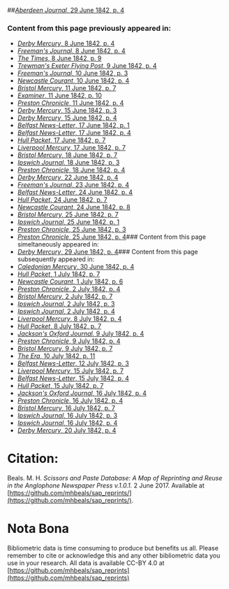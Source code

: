 ##[*Aberdeen Journal*, 29 June 1842, p. 4](https://mhbeals.github.io/sap_html/Aberdeen-Journal/Aberdeen-Journal-29-June-1842-p-4)

### Content from this page previously appeared in:
+ [*Derby Mercury*, 8 June 1842, p. 4](https://mhbeals.github.io/sap_html/Derby-Mercury/Derby-Mercury-8-June-1842-p-4)
+ [*Freeman's Journal*, 8 June 1842, p. 4](https://mhbeals.github.io/sap_html/Freeman's-Journal/Freeman's-Journal-8-June-1842-p-4)
+ [*The Times*, 8 June 1842, p. 9](https://mhbeals.github.io/sap_html/The-Times/The-Times-8-June-1842-p-9)
+ [*Trewman's Exeter Flying Post*, 9 June 1842, p. 4](https://mhbeals.github.io/sap_html/Trewman's-Exeter-Flying-Post/Trewman's-Exeter-Flying-Post-9-June-1842-p-4)
+ [*Freeman's Journal*, 10 June 1842, p. 3](https://mhbeals.github.io/sap_html/Freeman's-Journal/Freeman's-Journal-10-June-1842-p-3)
+ [*Newcastle Courant*, 10 June 1842, p. 4](https://mhbeals.github.io/sap_html/Newcastle-Courant/Newcastle-Courant-10-June-1842-p-4)
+ [*Bristol Mercury*, 11 June 1842, p. 7](https://mhbeals.github.io/sap_html/Bristol-Mercury/Bristol-Mercury-11-June-1842-p-7)
+ [*Examiner*, 11 June 1842, p. 10](https://mhbeals.github.io/sap_html/Examiner/Examiner-11-June-1842-p-10)
+ [*Preston Chronicle*, 11 June 1842, p. 4](https://mhbeals.github.io/sap_html/Preston-Chronicle/Preston-Chronicle-11-June-1842-p-4)
+ [*Derby Mercury*, 15 June 1842, p. 3](https://mhbeals.github.io/sap_html/Derby-Mercury/Derby-Mercury-15-June-1842-p-3)
+ [*Derby Mercury*, 15 June 1842, p. 4](https://mhbeals.github.io/sap_html/Derby-Mercury/Derby-Mercury-15-June-1842-p-4)
+ [*Belfast News-Letter*, 17 June 1842, p. 1](https://mhbeals.github.io/sap_html/Belfast-News-Letter/Belfast-News-Letter-17-June-1842-p-1)
+ [*Belfast News-Letter*, 17 June 1842, p. 4](https://mhbeals.github.io/sap_html/Belfast-News-Letter/Belfast-News-Letter-17-June-1842-p-4)
+ [*Hull Packet*, 17 June 1842, p. 7](https://mhbeals.github.io/sap_html/Hull-Packet/Hull-Packet-17-June-1842-p-7)
+ [*Liverpool Mercury*, 17 June 1842, p. 7](https://mhbeals.github.io/sap_html/Liverpool-Mercury/Liverpool-Mercury-17-June-1842-p-7)
+ [*Bristol Mercury*, 18 June 1842, p. 7](https://mhbeals.github.io/sap_html/Bristol-Mercury/Bristol-Mercury-18-June-1842-p-7)
+ [*Ipswich Journal*, 18 June 1842, p. 3](https://mhbeals.github.io/sap_html/Ipswich-Journal/Ipswich-Journal-18-June-1842-p-3)
+ [*Preston Chronicle*, 18 June 1842, p. 4](https://mhbeals.github.io/sap_html/Preston-Chronicle/Preston-Chronicle-18-June-1842-p-4)
+ [*Derby Mercury*, 22 June 1842, p. 4](https://mhbeals.github.io/sap_html/Derby-Mercury/Derby-Mercury-22-June-1842-p-4)
+ [*Freeman's Journal*, 23 June 1842, p. 4](https://mhbeals.github.io/sap_html/Freeman's-Journal/Freeman's-Journal-23-June-1842-p-4)
+ [*Belfast News-Letter*, 24 June 1842, p. 4](https://mhbeals.github.io/sap_html/Belfast-News-Letter/Belfast-News-Letter-24-June-1842-p-4)
+ [*Hull Packet*, 24 June 1842, p. 7](https://mhbeals.github.io/sap_html/Hull-Packet/Hull-Packet-24-June-1842-p-7)
+ [*Newcastle Courant*, 24 June 1842, p. 8](https://mhbeals.github.io/sap_html/Newcastle-Courant/Newcastle-Courant-24-June-1842-p-8)
+ [*Bristol Mercury*, 25 June 1842, p. 7](https://mhbeals.github.io/sap_html/Bristol-Mercury/Bristol-Mercury-25-June-1842-p-7)
+ [*Ipswich Journal*, 25 June 1842, p. 1](https://mhbeals.github.io/sap_html/Ipswich-Journal/Ipswich-Journal-25-June-1842-p-1)
+ [*Preston Chronicle*, 25 June 1842, p. 3](https://mhbeals.github.io/sap_html/Preston-Chronicle/Preston-Chronicle-25-June-1842-p-3)
+ [*Preston Chronicle*, 25 June 1842, p. 4](https://mhbeals.github.io/sap_html/Preston-Chronicle/Preston-Chronicle-25-June-1842-p-4)### Content from this page simeltaneously appeared in:
+ [*Derby Mercury*, 29 June 1842, p. 4](https://mhbeals.github.io/sap_html/Derby-Mercury/Derby-Mercury-29-June-1842-p-4)### Content from this page subsequently appeared in:
+ [*Caledonian Mercury*, 30 June 1842, p. 4](https://mhbeals.github.io/sap_html/Caledonian-Mercury/Caledonian-Mercury-30-June-1842-p-4)
+ [*Hull Packet*, 1 July 1842, p. 7](https://mhbeals.github.io/sap_html/Hull-Packet/Hull-Packet-1-July-1842-p-7)
+ [*Newcastle Courant*, 1 July 1842, p. 6](https://mhbeals.github.io/sap_html/Newcastle-Courant/Newcastle-Courant-1-July-1842-p-6)
+ [*Preston Chronicle*, 2 July 1842, p. 4](https://mhbeals.github.io/sap_html/Preston-Chronicle/Preston-Chronicle-2-July-1842-p-4)
+ [*Bristol Mercury*, 2 July 1842, p. 7](https://mhbeals.github.io/sap_html/Bristol-Mercury/Bristol-Mercury-2-July-1842-p-7)
+ [*Ipswich Journal*, 2 July 1842, p. 3](https://mhbeals.github.io/sap_html/Ipswich-Journal/Ipswich-Journal-2-July-1842-p-3)
+ [*Ipswich Journal*, 2 July 1842, p. 4](https://mhbeals.github.io/sap_html/Ipswich-Journal/Ipswich-Journal-2-July-1842-p-4)
+ [*Liverpool Mercury*, 8 July 1842, p. 4](https://mhbeals.github.io/sap_html/Liverpool-Mercury/Liverpool-Mercury-8-July-1842-p-4)
+ [*Hull Packet*, 8 July 1842, p. 7](https://mhbeals.github.io/sap_html/Hull-Packet/Hull-Packet-8-July-1842-p-7)
+ [*Jackson's Oxford Journal*, 9 July 1842, p. 4](https://mhbeals.github.io/sap_html/Jackson's-Oxford-Journal/Jackson's-Oxford-Journal-9-July-1842-p-4)
+ [*Preston Chronicle*, 9 July 1842, p. 4](https://mhbeals.github.io/sap_html/Preston-Chronicle/Preston-Chronicle-9-July-1842-p-4)
+ [*Bristol Mercury*, 9 July 1842, p. 7](https://mhbeals.github.io/sap_html/Bristol-Mercury/Bristol-Mercury-9-July-1842-p-7)
+ [*The Era*, 10 July 1842, p. 11](https://mhbeals.github.io/sap_html/The-Era/The-Era-10-July-1842-p-11)
+ [*Belfast News-Letter*, 12 July 1842, p. 3](https://mhbeals.github.io/sap_html/Belfast-News-Letter/Belfast-News-Letter-12-July-1842-p-3)
+ [*Liverpool Mercury*, 15 July 1842, p. 7](https://mhbeals.github.io/sap_html/Liverpool-Mercury/Liverpool-Mercury-15-July-1842-p-7)
+ [*Belfast News-Letter*, 15 July 1842, p. 4](https://mhbeals.github.io/sap_html/Belfast-News-Letter/Belfast-News-Letter-15-July-1842-p-4)
+ [*Hull Packet*, 15 July 1842, p. 7](https://mhbeals.github.io/sap_html/Hull-Packet/Hull-Packet-15-July-1842-p-7)
+ [*Jackson's Oxford Journal*, 16 July 1842, p. 4](https://mhbeals.github.io/sap_html/Jackson's-Oxford-Journal/Jackson's-Oxford-Journal-16-July-1842-p-4)
+ [*Preston Chronicle*, 16 July 1842, p. 4](https://mhbeals.github.io/sap_html/Preston-Chronicle/Preston-Chronicle-16-July-1842-p-4)
+ [*Bristol Mercury*, 16 July 1842, p. 7](https://mhbeals.github.io/sap_html/Bristol-Mercury/Bristol-Mercury-16-July-1842-p-7)
+ [*Ipswich Journal*, 16 July 1842, p. 3](https://mhbeals.github.io/sap_html/Ipswich-Journal/Ipswich-Journal-16-July-1842-p-3)
+ [*Ipswich Journal*, 16 July 1842, p. 4](https://mhbeals.github.io/sap_html/Ipswich-Journal/Ipswich-Journal-16-July-1842-p-4)
+ [*Derby Mercury*, 20 July 1842, p. 4](https://mhbeals.github.io/sap_html/Derby-Mercury/Derby-Mercury-20-July-1842-p-4)
                    
# Citation: 

Beals. M. H. *Scissors and Paste Database: A Map of Reprinting and Reuse in the Anglophone Newspaper Press v.1.0.1.* 2 June 2017. Available at [https://github.com/mhbeals/sap_reprints/](https://github.com/mhbeals/sap_reprints/). 
                    
# Nota Bona

Bibliometric data is time consuming to produce but benefits us all. Please remember to cite or acknowledge this and any other bibliometric data you use in your research. All data is available CC-BY 4.0 at [https://github.com/mhbeals/sap_reprints](https://github.com/mhbeals/sap_reprints)
